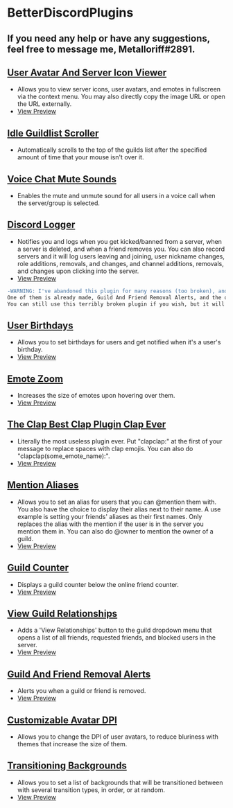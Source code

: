 # BetterDiscordPlugins


## If you need any help or have any suggestions, feel free to message me, Metalloriff#2891.


## [User Avatar And Server Icon Viewer](https://github.com/Metalloriff/BetterDiscordPlugins/blob/master/AvatarIconViewer.plugin.js)
- Allows you to view server icons, user avatars, and emotes in fullscreen via the context menu. You may also directly copy the image URL or open the URL externally.
- [View Preview](https://imgur.com/a/pPGxG)

## [Idle Guildlist Scroller](https://github.com/Metalloriff/BetterDiscordPlugins/blob/master/IdleGuildlistScroller.plugin.js)
- Automatically scrolls to the top of the guilds list after the specified amount of time that your mouse isn't over it.

## [Voice Chat Mute Sounds](https://github.com/Metalloriff/BetterDiscordPlugins/blob/master/VCMuteSounds.plugin.js)
- Enables the mute and unmute sound for all users in a voice call when the server/group is selected.

## [Discord Logger](https://github.com/Metalloriff/BetterDiscordPlugins/blob/master/DiscordLogger.plugin.js)
- Notifies you and logs when you get kicked/banned from a server, when a server is deleted, and when a friend removes you. You can also record servers and it will log users leaving and joining, user nickname changes, role additions, removals, and changes, and channel additions, removals, and changes upon clicking into the server.
- [View Preview](https://imgur.com/a/R95Hi)
```diff
-WARNING: I've abandoned this plugin for many reasons (too broken), and it is being remade as two separate plugins.
One of them is already made, Guild And Friend Removal Alerts, and the other is still a work in progress.
You can still use this terribly broken plugin if you wish, but it will never be updated.
```

## [User Birthdays](https://github.com/Metalloriff/BetterDiscordPlugins/blob/master/UserBirthdays.plugin.js)
- Allows you to set birthdays for users and get notified when it's a user's birthday.
- [View Preview](https://imgur.com/a/ydrqP)

## [Emote Zoom](https://github.com/Metalloriff/BetterDiscordPlugins/blob/master/BetterEmoteSizes.plugin.js)
- Increases the size of emotes upon hovering over them.
- [View Preview](https://imgur.com/a/r197T)

## [The Clap Best Clap Plugin Clap Ever](https://github.com/Metalloriff/BetterDiscordPlugins/blob/master/TheClapBestClapPluginClapEver.plugin.js)
- Literally the most useless plugin ever. Put "clapclap:" at the first of your message to replace spaces with clap emojis. You can also do "clapclap(some_emote_name):".
- [View Preview](https://imgur.com/a/9nGWn)

## [Mention Aliases](https://github.com/Metalloriff/BetterDiscordPlugins/blob/master/MentionAliases.plugin.js)
- Allows you to set an alias for users that you can @mention them with. You also have the choice to display their alias next to their name. A use example is setting your friends' aliases as their first names. Only replaces the alias with the mention if the user is in the server you mention them in. You can also do @owner to mention the owner of a guild.
- [View Preview](https://imgur.com/a/vJ3Gh)

## [Guild Counter](https://github.com/Metalloriff/BetterDiscordPlugins/blob/master/GuildCounter.plugin.js)
- Displays a guild counter below the online friend counter.
- [View Preview](https://i.imgur.com/328NvYq.png)

## [View Guild Relationships](https://github.com/Metalloriff/BetterDiscordPlugins/blob/master/ViewGuildRelationships.plugin.js)
- Adds a 'View Relationships' button to the guild dropdown menu that opens a list of all friends, requested friends, and blocked users in the server.
- [View Preview](https://imgur.com/a/agdcU)

## [Guild And Friend Removal Alerts](https://github.com/Metalloriff/BetterDiscordPlugins/blob/master/GuildAndFriendRemovalAlerts.plugin.js)
- Alerts you when a guild or friend is removed.
- [View Preview](https://imgur.com/a/US7K9)

## [Customizable Avatar DPI](https://github.com/Metalloriff/BetterDiscordPlugins/blob/master/CustomizableAvatarDPI.plugin.js)
- Allows you to change the DPI of user avatars, to reduce bluriness with themes that increase the size of them.

## [Transitioning Backgrounds](https://github.com/Metalloriff/BetterDiscordPlugins/blob/master/TransitioningBackgrounds.plugin.js)
- Allows you to set a list of backgrounds that will be transitioned between with several transition types, in order, or at random.
- [View Preview](https://imgur.com/a/UdM2j)
